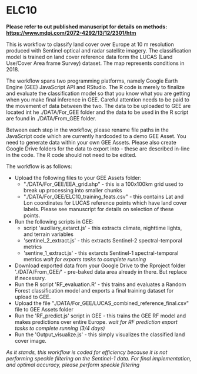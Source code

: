 # ELC10

**Please refer to out published manuscript for details on methods: https://www.mdpi.com/2072-4292/13/12/2301/htm**

This is workflow to classify land cover over Europe at 10 m resolution produced with Sentinel optical and radar satellite imagery. The classification model is trained on land cover reference data form the LUCAS (Land Use/Cover Area frame Survey) dataset. The map represents conditions in 2018.

The workflow spans two programming platforms, namely Google Earth Engine (GEE) JavaScript API and RStudio. The R code is merely to finalize and evaluate the classification model so that you know what you are getting when you make final inference in GEE. Careful attention needs to be paid to the movement of data between the two. The data to be uploaded to GEE are located int he ./DATA/For_GEE folder and the data to be used in the R script are found in ./DATA/From_GEE folder. 

Between each step in the workflow, please rename file paths in the JavaScript code which are currently hardcoded to a demo GEE Asset. You need to generate data within your own GEE Assets. Please also create Google Drive folders for the data to export into - these are described in-line in the code. The R code should not need to be edited.

The workflow is as follows:

- Upload the following files to your GEE Assets folder:
  - "./DATA/For_GEE/EEA_grid.shp" - this is a 100x100km grid used to break up processing into smaller chunks
  - "./DATA/For_GEE/ELC10_training_feats.csv" - this contains Lat and Lon coordinates for LUCAS reference points which have land cover labels. Please see manuscript for details on selection of these points.
- Run the following scripts in GEE:
  - script 'auxiliary_extarct.js' - this extracts climate, nighttime lights, and terrain variables
  - 'sentinel_2_extract.js' - this extracts Sentinel-2 spectral-temporal metrics
  - 'sentine_1_extract.js' - this extarcts Sentinel-1 spectral-temporal metrics
*wait for exports tasks to complete running*
- Download exported data from your Google Drive to the Rproject folder './DATA/From_GEE/' - pre-baked data area already in there. But replace if necessary.
- Run the R script 'RF_evaluation.R' - this trains and evaluates a Random Forest classification model and exports a final training dataset for upload to GEE.
- Upload the file "./DATA/For_GEE/LUCAS_combined_reference_final.csv" file to GEE Assets folder
- Run the 'RF_predict.js' script in GEE - this trains the GEE RF model and makes predictions over entire Europe.
*wait for RF prediction export tasks to complete running (3/4 days)*
- Run the 'Output_visualize.js' - this simply visualizes the classified land cover image.



*As it stands, this workflow is coded for efficiency because it is not performing speckle filtering on the Sentinel-1 data. For final implementation, and optimal accuracy, please perform speckle filtering*
